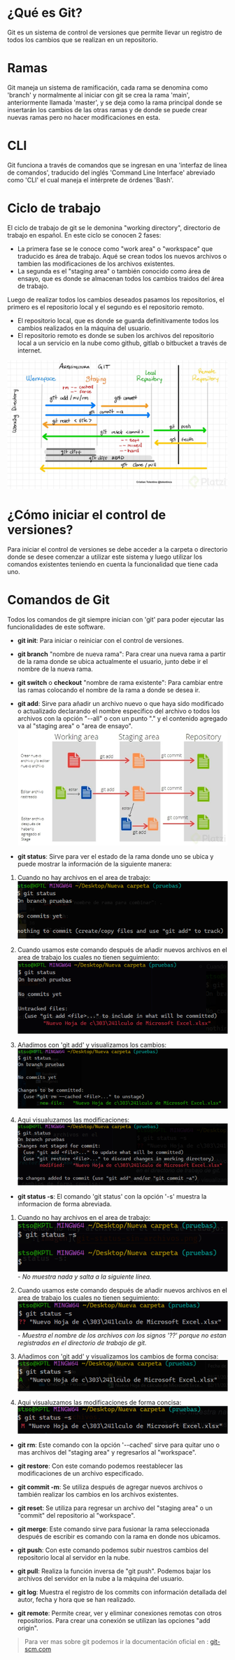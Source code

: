 # ¿Qué es Git?
Git es un sistema de control de versiones que permite llevar un registro de todos los cambios que se realizan en un repositorio.

# Ramas
Git maneja un sistema de ramificación, cada rama se denomina como 'branch' y normalmente al iniciar con git se crea la rama 'main', anteriormente llamada 'master', y se deja como la rama principal donde se insertarán los cambios de las otras ramas y de donde se puede crear nuevas ramas pero no hacer modificaciones en esta.

# CLI
Git funciona a través de comandos que se ingresan en una 'interfaz de línea de comandos', traducido del inglés 'Command Line Interface' abreviado como 'CLI' el cual maneja el intérprete de órdenes 'Bash'.

# Ciclo de trabajo
El ciclo de trabajo de git se le demonina "working directory", directorio de trabajo en español.
En este ciclo se conocen 2 fases:
- La primera fase se le conoce como "work area" o "workspace" que traducido es área de trabajo. Aqué se crean todos los nuevos archivos o tambien las modificaciones de los archivos existentes.
- La segunda es el "staging area" o también conocido como área de ensayo, que es donde se almacenan todos los cambios traidos del área de trabajo.

Luego de realizar todos los cambios deseados pasamos los repositorios, el primero es el repositorio local y el segundo es el repositorio remoto.
-  El repositorio local, que es donde se guarda definitivamente todos los cambios realizados en la máquina del usuario.
-  El repositorio remoto es donde se suben los archivos del repositorio local a un servicio en la nube como github, gitlab o bitbucket a través de internet.

![imagen](imagenes/ciclo-git.jpg)

# ¿Cómo iniciar el control de versiones?
Para iniciar el control de versiones se debe acceder a la carpeta o directorio donde se desee comenzar a utilizar este sistema y luego utilizar los comandos existentes teniendo en cuenta la funcionalidad que tiene cada uno.

# Comandos de Git
Todos los comandos de git siempre inician con 'git' para poder ejecutar las funcionalidades de este software.

- **git init**: Para iniciar o reiniciar con el control de versiones.

- **git branch** "nombre de nueva rama": Para crear una nueva rama a partir de la rama donde se ubica actualmente el usuario, junto debe ir el nombre de la nueva rama.

- **git switch** o **checkout** "nombre de rama existente": Para cambiar entre las ramas colocando el nombre de la rama a donde se desea ir.

- **git add**: Sirve para añadir un archivo nuevo o que haya sido modificado o actualizado declarando el nombre especifico del archivo o todos los archivos con la opción "--all" o con un punto "." y el contenido agregado va al "staging area" o "area de ensayo".
![Imagen](imagenes/git-add.jpg)

- **git status**: Sirve para ver el estado de la rama donde uno se ubica y puede mostrar la información de la siguiente manera:

1. Cuando no hay archivos en el area de trabajo:
        ![Imagen](imagenes/git-status/git-status-sin-archivos.png)

2. Cuando usamos este comando después de añadir nuevos archivos en el area de trabajo los cuales no tienen seguimiento:
        ![Imagen](imagenes/git-status/git-status-con-archivos.png)

3. Añadimos con 'git add' y visualizamos los cambios:
        ![Imagen](imagenes/git-status/git-status-add.png)

4. Aqui visualuzamos las modificaciones:
        ![Imagen](imagenes/git-status/git-status-file-modified.png)

- **git status -s**: El comando 'git status' con la opción '-s' muestra la informacion de forma abreviada.

1. Cuando no hay archivos en el area de trabajo:
        ![Imagen](imagenes/git-status-opcion-S/git-status-S-sin-archivos.png)
        - *No muestra nada y salta a la siguiente línea.*

2. Cuando usamos este comando después de añadir nuevos archivos en el area de trabajo los cuales no tienen seguimiento:
        ![Imagen](imagenes/git-status-opcion-S/git-status-S-con-archivos.png)
        - *Muestra el nombre de los archivos con los signos '??' porque no estan registrados en el directorio de trabajo de git.*

3. Añadimos con 'git add' y visualizamos los cambios de forma concisa:
        ![Imagen](imagenes/git-status-opcion-S/git-status-s-add-.png)

4. Aqui visualuzamos las modificaciones de forma concisa:
        ![Imagen](imagenes/git-status-opcion-S/git-status-S-file-modified.png)

- **git rm**: Este comando con la opción '--cached' sirve para quitar uno o mas archivos del "staging area" y regresarlos al "workspace".

- **git restore**: Con este comando podemos reestablecer las modificaciones de un archivo especificado.

- **git commit -m**: Se utiliza después de agregar nuevos archivos o también realizar los cambios en los archivos existentes.

- **git reset**: Se utiliza para regresar un archivo del "staging area" o un  "commit" del repositorio al "workspace".

- **git merge**: Este comando sirve para fusionar la rama seleccionada después de escribir es comando con la rama en donde nos ubicamos.

- **git push**: Con este comando podemos subir nuestros cambios del repositorio local al servidor en la nube.

- **git pull**: Realiza la función inversa de "git push". Podemos bajar los archivos del servidor en la nube a la máquina del usuario.

- **git log**: Muestra el registro de los commits con información detallada del autor, fecha y hora que se han realizado.

- **git remote**: Permite crear, ver y eliminar conexiones remotas con otros repositorios. Para crear una conexión se utilizan las opciones "add origin".

> Para ver mas sobre git podemos ir la documentación oficial en : [git-scm.com](https://git-scm.com)